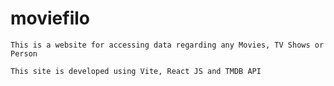 # moviefilo

    This is a website for accessing data regarding any Movies, TV Shows or Person

    This site is developed using Vite, React JS and TMDB API


